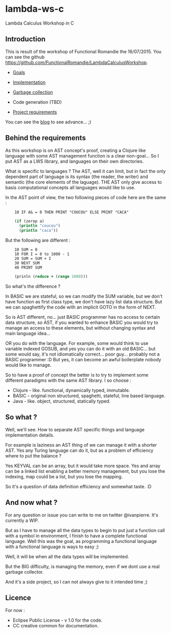 # lambda-ws-c
Lambda Calculus Workshop in C

## Introduction
This is result of the workshop of Functional Romandie the 16/07/2015. 
You can see the github https://github.com/FunctionalRomandie/LambdaCalculusWorkshop.

- [Goals](GOALS.MD)
- [Implementation](IMPLEMENTATION.MD)
- [Garbage collection](GARBAGE.MD)
- Code generation (TBD)


- [Project requirements](REQUIREMENTS)

You can see the [blog](BLOG.MD) to see advance... ;)

## Behind the requirements

As this workshop is on AST concept's proof, creating a Clojure like language with some AST
management function is a clear non-goal... So I put AST as a LWS library, and languages
on their own directories.

What is specific to languages ? The AST, well it can limit, but in fact the only dependent
part of language is its syntax (the reader, the writer) and semantic (the core elements of the 
laguage). THE AST only give access to basis computational concepts all languages would like to use.

In the AST point of view, the two following pieces of code here are the same :

```basic
    10 IF A& = 0 THEN PRINT "COUCOU" ELSE PRINT "CACA"
```
```clj
    (if (zerop a) 
      (println "coucou")
      (println "caca"))
```

But the following are different :

```basic
    10 SUM = 0
    10 FOR I = 0 to 1000 - 1
    20 SUM = SUM + I
    30 NEXT SUM
    40 PRINT SUM
```
```clj
    (prinln (reduce + (range 1000)))
```

So what's the difference ? 

In BASIC we are stateful, so we can modify the SUM variable, but we don't have function as first class
type, we don't have lazy list data structure. But we can spaghettify the code with an implicit GOTO in 
the form of NEXT.

So is AST different, no... just BASIC programmer has no access to certain data structure, so AST, if you wanted 
to enhance BASIC you would try to manage an access to these elements, but without changing syntax and
main language idea... 

OR you do with the language. For example, some would think to use variable indexed GOSUB, and yes you can
do it with an old BASIC... but some would say, it's not idiomatically correct... poor guy... probably not a BASIC 
programmer :D But yes, it can become an awful boilerplate nobody would like to manage.

So to have a proof of concept the better is to try to implement some different paradigms with
the same AST library. I so choose :

- Clojure - like. functional, dynamically typed, immutable.
- BASIC - original non structured, spaghetti, stateful, line based language.
- Java - like. object, structured, statically typed.

## So what ?

Well, we'll see. How to separate AST specific things and language implementation details. 

For example is laziness an AST thing of we can manage it with a shorter AST. Yes any Turing language can do it,
but as a problem of efficiency where to put the balance ?

Yes KEYVAL can be an array, but it would take more space. Yes and array can be a linked list enabling
a better memory management, but you lose the indexing, map could be a list, but you lose the mapping.

So it's a question of data definition efficiency and somewhat taste. :D

## And now what ?
For any question or issue you can write to me on twitter @ivanpierre. It's currently a WIP.

But as I have to manage all the data types to begin to put just a function call with a symbol in environment, I 
finish to have a complete functional language. Well this was the goal, as programming a functional language with a 
functional language is ways to easy ;)

Well, it will be when all the data types will be implemented.

But the BIG difficulty, is managing the memory, even if we dont use a real garbage collector.

And it's a side project, so I can not always give to it intended time ;)

## Licence
For now :

- Eclipse Public License - v 1.0 for the code.
- CC creative common for documentation.
